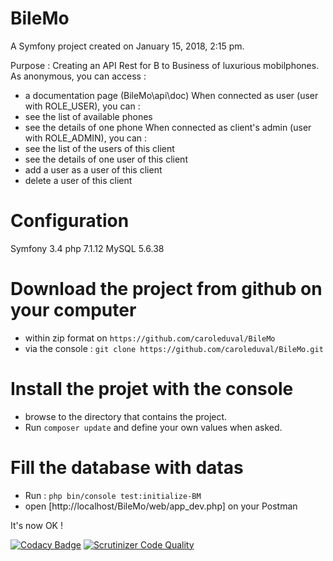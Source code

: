 BileMo
======

A Symfony project created on January 15, 2018, 2:15 pm.

Purpose : Creating an API Rest for B to Business of luxurious mobilphones.
As anonymous, you can access :
- a documentation page (BileMo\api\doc)
When connected as user (user with ROLE_USER), you can :
- see the list of available phones
- see the details of one phone
When connected as client's admin (user with ROLE_ADMIN), you can :
- see the list of the users of this client
- see the details of one user of this client
- add a user as a user of this client
- delete a user of this client

# Configuration
Symfony 3.4
php     7.1.12
MySQL   5.6.38


# Download the project from github on your computer
- within zip format on `https://github.com/caroleduval/BileMo`
- via the console :
    `git clone https://github.com/caroleduval/BileMo.git`

# Install the projet with the console
- browse to the directory that contains the project.
- Run `composer update` and define your own values when asked.

# Fill the database with datas
- Run : `php bin/console test:initialize-BM`
- open [http://localhost/BileMo/web/app_dev.php] on your Postman

It's now OK !

[![Codacy Badge](https://api.codacy.com/project/badge/Grade/e36bfa0c493446c8b12b72944184440e)](https://www.codacy.com/app/caroleduval/BileMo?utm_source=github.com&amp;utm_medium=referral&amp;utm_content=caroleduval/BileMo&amp;utm_campaign=Badge_Grade)
[![Scrutinizer Code Quality](https://scrutinizer-ci.com/g/caroleduval/BileMo/badges/quality-score.png?b=master)](https://scrutinizer-ci.com/g/caroleduval/BileMo/?branch=master)